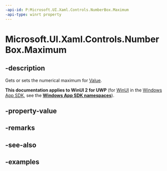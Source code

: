 ```yaml
---
-api-id: P:Microsoft.UI.Xaml.Controls.NumberBox.Maximum
-api-type: winrt property
---
```


# Microsoft.UI.Xaml.Controls.NumberBox.Maximum

<!--
public double Maximum { get; set; }
-->

## -description

Gets or sets the numerical maximum for [Value](numberbox_value.md).


**This documentation applies to WinUI 2 for UWP** (for [WinUI](/windows/apps/winui/winui3/) in the [Windows App SDK](/windows/apps/windows-app-sdk/), see the **[Windows App SDK namespaces](/windows/windows-app-sdk/api/winrt/)**).

## -property-value

## -remarks

## -see-also

## -examples

